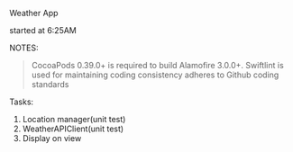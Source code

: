 Weather App
 
started at 6:25AM

NOTES:
> CocoaPods 0.39.0+ is required to build Alamofire 3.0.0+.
> Swiftlint is used for maintaining coding consistency adheres to Github coding standards

Tasks:
1. Location manager(unit test)
2. WeatherAPIClient(unit test)
3. Display on view
